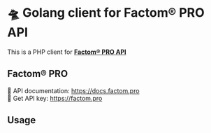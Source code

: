 # 🛸 Golang client for Factom® PRO API
This is a PHP client for <a href="https://factom.pro" target="_blank"><b>Factom® PRO API</b></a>

## Factom® PRO
📖 API documentation: <a href="https://docs.factom.pro" target="_blank">https://docs.factom.pro</a><br />
🔑 Get API key: <a href="https://factom.pro/#plans" target="_blank">https://factom.pro</a>

## Usage
